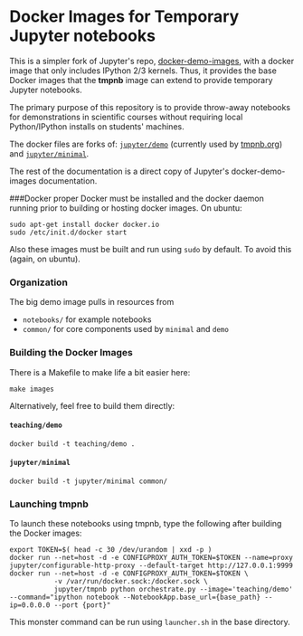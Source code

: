 Docker Images for Temporary Jupyter notebooks
=================================================

This is a simpler fork of Jupyter's repo, [docker-demo-images](https://github.com/jupyter/docker-demo-images), with a docker image that only includes IPython 2/3 kernels. Thus, it provides the base Docker images that the **tmpnb** image can extend to provide temporary Jupyter notebooks.

The primary purpose of this repository is to provide throw-away notebooks for demonstrations in scientific courses without requiring local Python/IPython installs on students' machines.

The docker files are forks of: [`jupyter/demo`](https://registry.hub.docker.com/u/jupyter/demo/) (currently used by [tmpnb.org](https://tmpnb.org)) and [`jupyter/minimal`](https://registry.hub.docker.com/u/jupyter/minimal/).

The rest of the documentation is a direct copy of Jupyter's docker-demo-images documentation.

###Docker proper
Docker must be installed and the docker daemon running prior to building or hosting docker images.  On ubuntu:

```
sudo apt-get install docker docker.io
sudo /etc/init.d/docker start
```

Also these images must be built and run using `sudo` by default.  To avoid this (again, on ubuntu).


### Organization

The big demo image pulls in resources from

* `notebooks/` for example notebooks
* `common/` for core components used by `minimal` and `demo`

### Building the Docker Images

There is a Makefile to make life a bit easier here:

```
make images
```

Alternatively, feel free to build them directly:

#### `teaching/demo`

```
docker build -t teaching/demo .
```

#### `jupyter/minimal`

```
docker build -t jupyter/minimal common/
```

### Launching tmpnb

To launch these notebooks using tmpnb, type the following after building the Docker images:

```
export TOKEN=$( head -c 30 /dev/urandom | xxd -p )
docker run --net=host -d -e CONFIGPROXY_AUTH_TOKEN=$TOKEN --name=proxy jupyter/configurable-http-proxy --default-target http://127.0.0.1:9999
docker run --net=host -d -e CONFIGPROXY_AUTH_TOKEN=$TOKEN \
           -v /var/run/docker.sock:/docker.sock \
           jupyter/tmpnb python orchestrate.py --image='teaching/demo' --command="ipython notebook --NotebookApp.base_url={base_path} --ip=0.0.0.0 --port {port}"
```

This monster command can be run using `launcher.sh` in the base directory.
